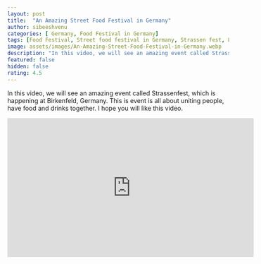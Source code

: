 ```yaml
---
layout: post
title:  "An Amazing Street Food Festival in Germany"
author: sibeeshvenu
categories: [ Germany, Food Festival in Germany]
tags: [Food Festival, Street food festival in Germany, Strassen fest, Life at Germany, Life in Germany, Sibeesh Passion, Njan Oru Malayali,  Germaniyile Nalukal, Germany, Malayali in Germany, Indians in Germany, Keralite in Germany, Malayalees in Germany]
image: assets/images/An-Amazing-Street-Food-Festival-in-Germany.webp
description: "In this video, we will see an amazing event called Strassenfest, which is happening at Birkenfeld, Germany. This is event is all about uniting people, have food and drinks together. I hope you will like this video."
featured: false
hidden: false
rating: 4.5
---
```


In this video, we will see an amazing event called Strassenfest, which is happening at Birkenfeld, Germany. This is event is all about uniting people, have food and drinks together. I hope you will like this video.

<iframe width="560" height="315" src="https://www.youtube.com/embed/iWcWXRwbxko" frameborder="0" allow="accelerometer; autoplay; encrypted-media; gyroscope; picture-in-picture" allowfullscreen></iframe>
